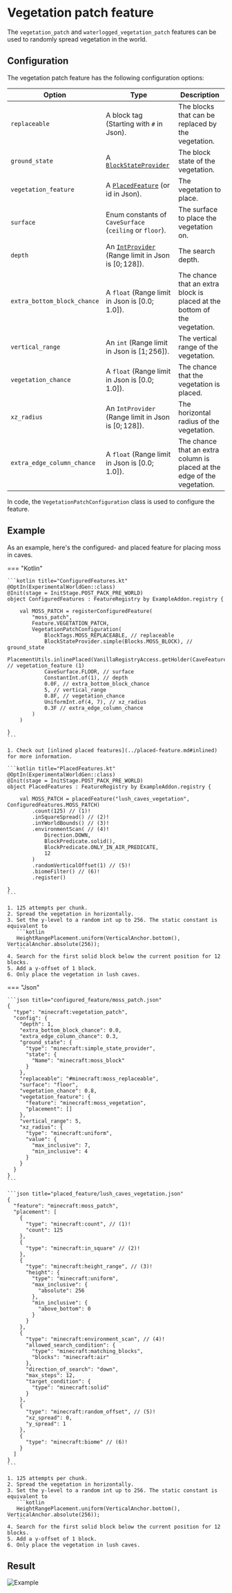 # Vegetation patch feature

The `vegetation_patch` and `waterlogged_vegetation_patch` features can be used to randomly spread vegetation in the world.

## Configuration

The vegetation patch feature has the following configuration options:

| Option                      | Type                                                                                               | Description                                                               |
|-----------------------------|----------------------------------------------------------------------------------------------------|---------------------------------------------------------------------------|
| `replaceable`               | A block tag (Starting with `#` in Json).                                                           | The blocks that can be replaced by the vegetation.                        |
| `ground_state`              | A [`BlockStateProvider`](../../types/block-state-provider.md)                                      | The block state of the vegetation.                                        |
| `vegetation_feature`        | A [`PlacedFeature`](../placed-feature.md) (or id in Json).                                         | The vegetation to place.                                                  |
| `surface`                   | Enum constants of `CaveSurface` (`ceiling` or `floor`).                                            | The surface to place the vegetation on.                                   |
| `depth`                     | An [`IntProvider`](../../types/number-provider.md#intprovider) (Range limit in Json is $[0;128]$). | The search depth.                                                         |
| `extra_bottom_block_chance` | A `float` (Range limit in Json is $[0.0;1.0]$).                                                    | The chance that an extra block is placed at the bottom of the vegetation. |
| `vertical_range`            | An `int` (Range limit in Json is $[1;256]$).                                                       | The vertical range of the vegetation.                                     |
| `vegetation_chance`         | A `float` (Range limit in Json is $[0.0;1.0]$).                                                    | The chance that the vegetation is placed.                                 |
| `xz_radius`                 | An `IntProvider` (Range limit in Json is $[0;128]$).                                               | The horizontal radius of the vegetation.                                  |
| `extra_edge_column_chance`  | A `float` (Range limit in Json is $[0.0;1.0]$).                                                    | The chance that an extra column is placed at the edge of the vegetation.  |

In code, the `VegetationPatchConfiguration` class is used to configure the feature.

## Example

As an example, here's the configured- and placed feature for placing moss in caves.

=== "Kotlin"

    ```kotlin title="ConfiguredFeatures.kt"
    @OptIn(ExperimentalWorldGen::class)
    @Init(stage = InitStage.POST_PACK_PRE_WORLD)
    object ConfiguredFeatures : FeatureRegistry by ExampleAddon.registry {
    
        val MOSS_PATCH = registerConfiguredFeature(
            "moss_patch",
            Feature.VEGETATION_PATCH,
            VegetationPatchConfiguration(
                BlockTags.MOSS_REPLACEABLE, // replaceable
                BlockStateProvider.simple(Blocks.MOSS_BLOCK), // ground_state
                PlacementUtils.inlinePlaced(VanillaRegistryAccess.getHolder(CaveFeatures.MOSS_VEGETATION)), // vegetation_feature (1)
                CaveSurface.FLOOR, // surface
                ConstantInt.of(1), // depth
                0.0F, // extra_bottom_block_chance
                5, // vertical_range
                0.8F, // vegetation_chance
                UniformInt.of(4, 7), // xz_radius
                0.3F // extra_edge_column_chance
            )
        )
    
    }
    ```

    1. Check out [inlined placed features](../placed-feature.md#inlined) for more information.

    ```kotlin title="PlacedFeatures.kt"
    @OptIn(ExperimentalWorldGen::class)
    @Init(stage = InitStage.POST_PACK_PRE_WORLD)
    object PlacedFeatures : FeatureRegistry by ExampleAddon.registry {
    
        val MOSS_PATCH = placedFeature("lush_caves_vegetation", ConfiguredFeatures.MOSS_PATCH)
            .count(125) // (1)!
            .inSquareSpread() // (2)!
            .inYWorldBounds() // (3)!
            .environmentScan( // (4)!
                Direction.DOWN,
                BlockPredicate.solid(),
                BlockPredicate.ONLY_IN_AIR_PREDICATE,
                12
            )
            .randomVerticalOffset(1) // (5)!
            .biomeFilter() // (6)!
            .register()
    
    }
    ```
    
    1. 125 attempts per chunk.
    2. Spread the vegetation in horizontally.
    3. Set the y-level to a random int up to 256. The static constant is equivalent to
       ```kotlin
       HeightRangePlacement.uniform(VerticalAnchor.bottom(), VerticalAnchor.absolute(256));
       ```
    4. Search for the first solid block below the current position for 12 blocks.
    5. Add a y-offset of 1 block.
    6. Only place the vegetation in lush caves.

=== "Json"

    ```json title="configured_feature/moss_patch.json"
    {
      "type": "minecraft:vegetation_patch",
      "config": {
        "depth": 1,
        "extra_bottom_block_chance": 0.0,
        "extra_edge_column_chance": 0.3,
        "ground_state": {
          "type": "minecraft:simple_state_provider",
          "state": {
            "Name": "minecraft:moss_block"
          }
        },
        "replaceable": "#minecraft:moss_replaceable",
        "surface": "floor",
        "vegetation_chance": 0.8,
        "vegetation_feature": {
          "feature": "minecraft:moss_vegetation",
          "placement": []
        },
        "vertical_range": 5,
        "xz_radius": {
          "type": "minecraft:uniform",
          "value": {
            "max_inclusive": 7,
            "min_inclusive": 4
          }
        }
      }
    }
    ```
    
    ```json title="placed_feature/lush_caves_vegetation.json"
    {
      "feature": "minecraft:moss_patch",
      "placement": [
        {
          "type": "minecraft:count", // (1)!
          "count": 125
        },
        {
          "type": "minecraft:in_square" // (2)!
        },
        {
          "type": "minecraft:height_range", // (3)!
          "height": {
            "type": "minecraft:uniform",
            "max_inclusive": {
              "absolute": 256
            },
            "min_inclusive": {
              "above_bottom": 0
            }
          }
        },
        {
          "type": "minecraft:environment_scan", // (4)!
          "allowed_search_condition": {
            "type": "minecraft:matching_blocks",
            "blocks": "minecraft:air"
          },
          "direction_of_search": "down",
          "max_steps": 12,
          "target_condition": {
            "type": "minecraft:solid"
          }
        },
        {
          "type": "minecraft:random_offset", // (5)!
          "xz_spread": 0,
          "y_spread": 1
        },
        {
          "type": "minecraft:biome" // (6)!
        }
      ]
    }
    ```

    1. 125 attempts per chunk.
    2. Spread the vegetation in horizontally.
    3. Set the y-level to a random int up to 256. The static constant is equivalent to
       ```kotlin
       HeightRangePlacement.uniform(VerticalAnchor.bottom(), VerticalAnchor.absolute(256));
       ```
    4. Search for the first solid block below the current position for 12 blocks.
    5. Add a y-offset of 1 block.
    6. Only place the vegetation in lush caves.

## Result

![Example](https://i.imgur.com/2yU5aVp.png)